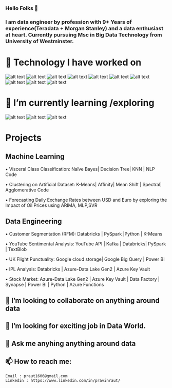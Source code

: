 ### Hello Folks 👋


### I am data engineer by profession with 9+ Years of experience(Teradata + Morgan Stanley) and a data enthusiast at heart. Currently pursuing Msc in Big Data Technology from University of Westminster.

# 🔭 Technology I have worked on </font> 
 ![alt text](https://github.com/raut1606/raut1606/blob/Master/Spark.svg)
![alt text](https://github.com/raut1606/raut1606/blob/Master/Azure.png)
![alt text](https://github.com/raut1606/raut1606/blob/Master/Databricks.png)
![alt text](https://github.com/raut1606/raut1606/blob/Master/Python.png)
![alt text](https://github.com/raut1606/raut1606/blob/Master/Informatica.jpg)
![alt text](https://github.com/raut1606/raut1606/blob/Master/SqlServer.png)
![alt text](https://github.com/raut1606/raut1606/blob/Master/Teradata.png)
![alt text](https://github.com/raut1606/raut1606/blob/Master/PowerBI.png)
![alt text](https://github.com/raut1606/raut1606/blob/Master/Kafka.png)
![alt text](https://github.com/raut1606/raut1606/blob/Master/GoogleCLoud.png)
# 🌱 I’m currently learning /exploring
![alt text](https://github.com/raut1606/raut1606/blob/Master/Airflow.png)
![alt text](https://github.com/raut1606/raut1606/blob/Master/AWS.svg)
![alt text](https://github.com/raut1606/raut1606/blob/Master/Snowflake.png)

# Projects 
## Machine Learning
•   Visceral Class Classification: Naïve Bayes| Decision Tree| KNN | NLP Code 

•   Clustering on Artificial Dataset: K-Means| Affinity| Mean Shift | Spectral| Agglomerative Code

•   Forecasting Daily Exchange Rates between USD and Euro by exploring the Impact of Oil Prices using ARIMA, MLP,SVR  


## Data Engineering 
•   Customer Segmentation (RFM): Databricks | PySpark |Python | K-Means 

•   YouTube Sentimental Analysis: YouTube API | Kafka | Databricks| PySpark | TextBlob 

•   UK Flight Punctuality: Google cloud storage| Google Big Query | Power BI 

•   IPL Analysis: Databricks | Azure-Data Lake Gen2 | Azure Key Vault 

•   Stock Market: Azure-Data Lake Gen2 | Azure Key Vault | Data Factory | Synapse | Power BI | Python | Azure Functions 


## 👯 I’m looking to collaborate on anything around data
## 🤔 I’m looking for exciting job in Data World.
## 💬 Ask me anyhing anything around data 
## 📫 How to reach me: 
    Email : praut1606@gmail.com
    Linkedin : https://www.linkedin.com/in/pravinraut/

